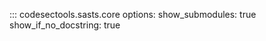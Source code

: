 ::: codesectools.sasts.core
    options:
        show_submodules: true
        show_if_no_docstring: true